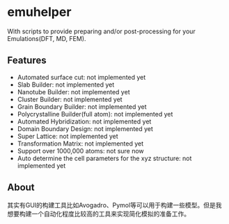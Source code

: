 # emuhelper

With scripts to provide preparing and/or post-processing for your Emulations(DFT, MD, FEM).

## Features
* Automated surface cut: not implemented yet
* Slab Builder: not implemented yet
* Nanotube Builder: not implemented yet
* Cluster Builder: not implemented yet
* Grain Boundary Builder: not implemented yet
* Polycrystalline Builder(full atom): not implemented yet
* Automated Hybridization: not implemented yet
* Domain Boundary Design: not implemented yet
* Super Lattice: not implemented yet
* Transformation Matrix: not implemented yet
* Support over 1000,000 atoms: not sure now
* Auto determine the cell parameters for the xyz structure: not implemented yet

## About
其实有GUI的构建工具比如Avogadro、Pymol等可以用于构建一些模型。但是我想要构建一个自动化程度比较高的工具来实现简化模拟的准备工作。
